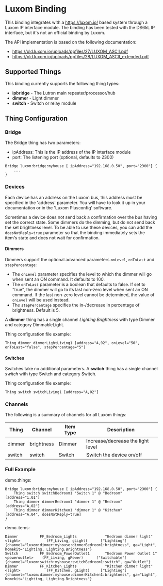 # Luxom Binding

This binding integrates with a https://luxom.io/ based system through a Luxom IP interface module.
The binding has been tested with the DS65L IP interface, but it's not an official binding by Luxom.

The API implementation is based on the following documentation: 

* https://old.luxom.io/uploads/ppfiles/27/LUXOM_ASCII.pdf
* https://old.luxom.io/uploads/ppfiles/28/LUXOM_ASCII_extended.pdf

## Supported Things

This binding currently supports the following thing types:

* **ipbridge** - The Lutron main repeater/processor/hub
* **dimmer** - Light dimmer
* **switch** - Switch or relay module

## Thing Configuration

### Bridge

The Bridge thing has two parameters:

- ipAddress: This is the IP address of the IP interface module 
- port: The listening port (optional, defaults to 2300)

```
Bridge luxom:bridge:myhouse [ ipAddress="192.168.0.50", port="2300"] {
    ...
}
```

### Devices

Each device has an address on the Luxom bus, this address must be specified in the 'address' parameter. 
You will have to look it up in your documentation or in the 'Luxom Plusconfig' software. 

Sometimes a device does not send back a confirmation over the bus having set the correct state. 
Some dimmers do the dimming, but do not send back the set brightness level. 
To be able to use these devices, you can add the `doesNotReply=true` parameter so that the binding immediately sets the item's state and does not wait for confirmation.
  
#### Dimmers

Dimmers support the optional advanced parameters `onLevel`, `onToLast` and `stepPercentage`:

* The `onLevel` parameter specifies the level to which the dimmer will go when sent an ON command. It defaults to 100.
* The `onToLast` parameter is a boolean that defaults to false. If set to "true", the dimmer will go to its last non-zero level when sent an ON command. If the last non-zero level cannot be determined, the value of `onLevel` will be used instead.
* The `stepPercentage` specifies the in-/decrease in percentage of brightness. Default is 5.

A **dimmer** thing has a single channel *Lighting.Brightness* with type Dimmer and category DimmableLight.

Thing configuration file example:

```
Thing dimmer dimmerLightLiving1 [address="A,02", onLevel="50", onToLast="false", stepPercentage="5"]
```

#### Switches

Switches take no additional parameters.
A **switch** thing has a single channel *switch* with type Switch and category Switch.

Thing configuration file example:

```
Thing switch switchLiving1 [address="A,02"]
```

### Channels

The following is a summary of channels for all Luxom things:

| Thing               | Channel        | Item Type     | Description                       |
|---------------------|----------------|---------------|-----------------------------------|
| dimmer              | brightness     | Dimmer        | Increase/decrease the light level |
| switch              | switch         | Switch        | Switch the device on/off          |


### Full Example

demo.things:

```
Bridge luxom:bridge:myhouse [ ipAddress="192.168.0.50", port="2300"] {
    Thing switch switchBedroom1 "Switch 1" @ "Bedroom" [address="1,01"]
    Thing dimmer dimmerBedroom1 "dimmer 1" @ "Bedroom" [address="A,02"]
    Thing dimmer dimmerKitchen1 "dimmer 1" @ "Kitchen" [address="A,04", doesNotReply=true]
}
```

demo.items:

```
Dimmer          FF_Bedroom_Lights             "Bedroom dimmer light"   <light>            (FF_Living, gLight)      ["Lighting"] {channel="luxom:dimmer:myhouse:dimmerBedroom1:brightness", ga="Light", homekit="Lighting, Lighting.Brightness"}
Switch          FF_Bedroom_PowerOutlet1       "Bedroom Power Outlet 1"   <poweroutlet>    (FF_Living, gPower)      ["Switchable"] {channel="luxom:switch:myhouse:switchBedroom1:switch", ga="Outlet"}
Dimmer          FF_Kitchen_Lights             "Kitchen dimmer light"   <light>            (FF_Kitchen, gLight)     ["Lighting"] {channel="luxom:dimmer:myhouse:dimmerKitchen1:brightness", ga="Light", homekit="Lighting, Lighting.Brightness"}
```
